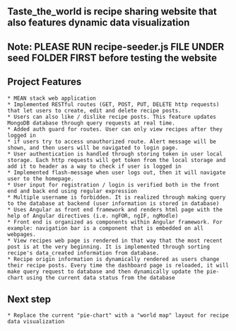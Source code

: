 ## Taste_the_world is recipe sharing website that also features dynamic data visualization

## Note: PLEASE RUN recipe-seeder.js FILE UNDER seed FOLDER FIRST before testing the website

## Project Features

    * MEAN stack web application
    * Implemented RESTful routes (GET, POST, PUT, DELETE http requests) that let users to create, edit and delete recipe posts.
    * Users can also like / dislike recipe posts. This feature updates MongoDB database through query requests at real time.
    * Added auth guard for routes. User can only view recipes after they logged in 
    * if users try to access unauthorized route. Alert message will be shown, and then users will be navigated to login page.
    * User authentication is handled through storing token in user local storage. Each http requests will get token from the local storage and add it to header as a way to check if user is logged in
    * Implemented flash-message when user logs out, then it will navigate user to the homepage.
    * User input for registration / login is verified both in the front end and back end using regular expression
    * Multiple username is forbidden. It is realized through making query to the database at backend (user information is stored in database) 
    * Uses Angular as front end framework and renders html page with the help of Angular directives (i.e. ngFOR, ngIF, ngModle)
    * Front end is organized as components within Angular framework. For example: navigation bar is a component that is embedded on all webpages.
    * View recipes web page is rendered in that way that the most recent post is at the very beginning. It is implemented through sorting recipe's data_created information from database.
    * Recipe origin information is dynamically rendered as users change their recipe posts. Every time the dashboard page is reloaded, it will make query request to database and then dynamically update the pie-chart using the current data status from the database


## Next step 

    * Replace the current "pie-chart" with a "world map" layout for recipe data visualization
